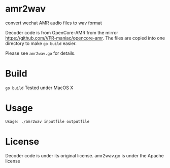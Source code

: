 # amr2wav
convert wechat AMR audio files to wav format

Decoder code is from OpenCore-AMR from the mirror https://github.com/VFR-maniac/opencore-amr. The files are copied into one directory to make ```go build``` easier.

Please see ```amr2wav.go``` for details.

# Build
```go build```
Tested under MacOS X

# Usage
```Usage: ./amr2wav inputfile outputfile```

# License
Decoder code is under its original license.
amr2wav.go is under the Apache license
